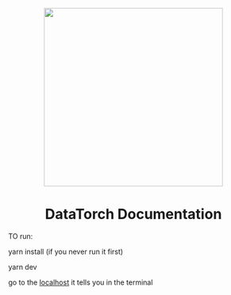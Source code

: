 <p align="center">
    <img src="https://raw.githubusercontent.com/datatorch/documentation/master/docs/.vuepress/public/intro.png" width="360" />
</p>

<h1 align="center">
  DataTorch Documentation
</h1>
TO run: 

yarn install (if you never run it first)

yarn dev

go to the [localhost](http://localhost) it tells you in the terminal
